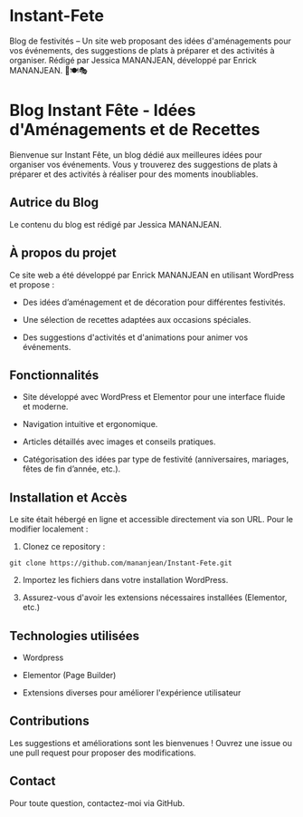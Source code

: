 # Instant-Fete
Blog de festivités – Un site web proposant des idées d'aménagements pour vos événements, des suggestions de plats à préparer et des activités à organiser. Rédigé par Jessica MANANJEAN, développé par Enrick MANANJEAN. 🎉🍽️🎭

# Blog Instant Fête - Idées d'Aménagements et de Recettes

Bienvenue sur Instant Fête, un blog dédié aux meilleures idées pour organiser vos événements. Vous y trouverez des suggestions de plats à préparer et des activités à réaliser pour des moments inoubliables.

## Autrice du Blog

Le contenu du blog est rédigé par Jessica MANANJEAN.

## À propos du projet

Ce site web a été développé par Enrick MANANJEAN en utilisant WordPress et propose :

- Des idées d’aménagement et de décoration pour différentes festivités.

- Une sélection de recettes adaptées aux occasions spéciales.

- Des suggestions d'activités et d'animations pour animer vos événements.

## Fonctionnalités

- Site développé avec WordPress et Elementor pour une interface fluide et moderne.

- Navigation intuitive et ergonomique.

- Articles détaillés avec images et conseils pratiques.

- Catégorisation des idées par type de festivité (anniversaires, mariages, fêtes de fin d’année, etc.).

## Installation et Accès
Le site était hébergé en ligne et accessible directement via son URL. Pour le modifier localement :

1. Clonez ce repository :
```
git clone https://github.com/mananjean/Instant-Fete.git
```

2. Importez les fichiers dans votre installation WordPress.

3. Assurez-vous d'avoir les extensions nécessaires installées (Elementor, etc.)

## Technologies utilisées

- Wordpress 

- Elementor (Page Builder)

- Extensions diverses pour améliorer l'expérience utilisateur

## Contributions

Les suggestions et améliorations sont les bienvenues ! Ouvrez une issue ou une pull request pour proposer des modifications.

## Contact

Pour toute question, contactez-moi via GitHub.
